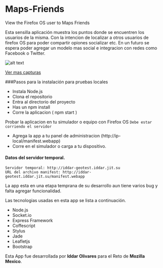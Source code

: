 Maps-Friends
============

View the Firefox OS user to Maps Friends

Esta sensilla aplicación muestra los puntos donde se encuentren los usuarios de la misma. Con la intencion de localizar a otros usuarios de firefox OS para poder compartir opiones socializar etc. En un futuro se espera poder agregar un modelo mas social e integracion con redes como Facebook o Twitter.

![alt text](http://iddar-geotest.iddar.jit.su/images/screen.png?v=2 "Scrennshot de la aplicacion Maps-Friends")

[Ver mas capturas](https://github.com/iddar/Maps-Friends/tree/master/public/images/caps)

###Pasos para la instalación para pruebas locales

- Instala Node.js
- Clona el repositorio
- Entra al directorio del proyecto
- Has un npm install
- Corre la aplicacion ( npm start )

Probar la aplicacion en tu simulador o equipo con Firefox OS
`Debe estar corriendo el servidor`
- Agrega la app a tu panel de administracion (http://ip-local/manifest.webapp)
- Corre en el simulador o carga a tu dispositivo.

#### Datos del servidor temporal.

	Servidor temporal: http://iddar-geotest.iddar.jit.su
	URL del archivo manifest: http://iddar-geotest.iddar.jit.su/manifest.webapp


La app esta en una etapa temprana de su desarrollo aun tiene varios bug y falta agregar funcionalidad. 

Las tecnologias usadas en esta app se lista a continuación.

- Node.js
- Socket.io
- Express Framework
- Coffescript
- Stylus
- Jade
- Leafletjs
- Bootstrap

Esta App fue desarrollada por **Iddar Olivares** para el Reto de **Mozilla Mexico**.